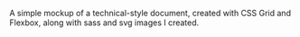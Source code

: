 A simple mockup of a technical-style document, created with CSS Grid and Flexbox, along with sass and svg images I created. 